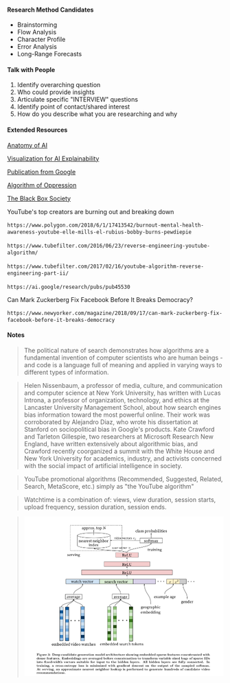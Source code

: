 #### Research Method Candidates
* Brainstorming
* Flow Analysis
* Character Profile
* Error Analysis
* Long-Range Forecasts
#### Talk with People
1. Identify overarching question
2. Who could provide insights
3. Articulate specific "INTERVIEW" questions
4. Identify point of contact/shared interest
5. How do you describe what you are researching and why
#### Extended Resources
[Anatomy of AI](https://anatomyof.ai)

[Visualization for AI Explainability](https://visxai.io)

[Publication from Google](https://ai.google/research/pubs/)

[Algorithm of Oppression](https://nyupress.org/books/9781479837243/)

[The Black Box Society](http://www.hup.harvard.edu/catalog.php?isbn=9780674368279)

YouTube's top creators are burning out and breaking down

    https://www.polygon.com/2018/6/1/17413542/burnout-mental-health-awareness-youtube-elle-mills-el-rubius-bobby-burns-pewdiepie

    https://www.tubefilter.com/2016/06/23/reverse-engineering-youtube-algorithm/

    https://www.tubefilter.com/2017/02/16/youtube-algorithm-reverse-engineering-part-ii/

    https://ai.google/research/pubs/pub45530

Can Mark Zuckerberg Fix Facebook Before It Breaks Democracy?

    https://www.newyorker.com/magazine/2018/09/17/can-mark-zuckerberg-fix-facebook-before-it-breaks-democracy

#### Notes
> The political nature of search demonstrates how algorithms are a fundamental invention of computer scientists who are human beings - and code is a language full of meaning and applied in varying ways to different types of information.

> Helen Nissenbaum, a professor of media, culture, and communication and computer science at New York University, has written with Lucas Introna, a professor of organization, technology, and ethics at the Lancaster University Management School, about how search engines bias information toward the most powerful online. Their work was corroborated by Alejandro Diaz, who wrote his dissertation at Stanford on sociopolitical bias in Google's products. Kate Crawford and Tarleton Gillespie, two researchers at Microsoft Research New England, have written extensively about algorithmic bias, and Crawford recently coorganized a summit with the White House and New York University for academics, industry, and activists concerned with the social impact of artificial intelligence in society. 

> YouTube promotional algorithms (Recommended, Suggested, Related, Search, MetaScore, etc.) simply as "the YouTube algorithm"

> Watchtime is a combination of: views, view duration, session starts, upload frequency, session duration, session ends. 

> ![alt text](Assets/youtube.png "DNN for Youtube Recommendation")

